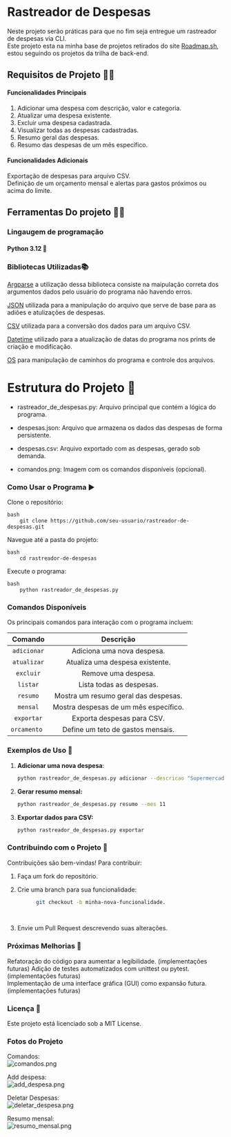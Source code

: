 # Rastreador de Despesas

Neste projeto serão práticas para que no fim seja entregue um rastreador de despesas via CLI.  
Este projeto esta na minha base de projetos retirados do site [Roadmap.sh](https://roadmap.sh/u/bruunovsanttos), estou seguindo os projetos da trilha de back-end.

## Requisitos de Projeto 📏📐
#### Funcionalidades Principais
1. Adicionar uma despesa com descrição, valor e categoria.
2. Atualizar uma despesa existente.   
3. Excluir uma despesa cadastrada.
4. Visualizar todas as despesas cadastradas.
5. Resumo geral das despesas.
6. Resumo das despesas de um mês específico.

#### Funcionalidades Adicionais
Exportação de despesas para arquivo CSV.  
Definição de um orçamento mensal e alertas para gastos próximos ou acima do limite.


## Ferramentas Do projeto 🔨🔧  
### Lingaugem de programação
#### Python 3.12  🐍
### Bibliotecas Utilizadas📚

[Argparse](https://docs.python.org/pt-br/3/library/argparse.html#module-argparse) a utilização dessa biblioteca consiste na maipulação correta dos argumentos dados pelo usuário do programa não havendo erros.  

[JSON](https://docs.python.org/pt-br/3/library/json.html) utilizada para a manipulação do arquivo que serve de base para as adiões e atulizações de despesas.  

[CSV](https://docs.python.org/pt-br/3/library/csv.html#module-csv) utilizada para a conversão dos dados para um arquivo CSV.  

[Datetime](https://docs.python.org/pt-br/3/library/datetime.html) utilizado para a atualização de datas do programa nos prints de criação e modificação.    

[OS](https://docs.python.org/pt-br/3/library/os.html#module-os) para manipulação de caminhos do programa e controle dos arquivos.    



# Estrutura do Projeto 📂  

* rastreador_de_despesas.py: Arquivo principal que contém a lógica do programa.  

* despesas.json: Arquivo que armazena os dados das despesas de forma persistente.  

* despesas.csv: Arquivo exportado com as despesas, gerado sob demanda.  

* comandos.png: Imagem com os comandos disponíveis (opcional).  



### Como Usar o Programa ▶️  

Clone o repositório:  

    bash  
        git clone https://github.com/seu-usuario/rastreador-de-despesas.git
         
Navegue até a pasta do projeto:

    bash
        cd rastreador-de-despesas


Execute o programa:    

    bash
        python rastreador_de_despesas.py  



### Comandos Disponíveis  
Os principais comandos para interação com o programa incluem:

|   Comando    |               	Descrição               |
|:------------:|:--------------------------------------:|
| `adicionar`  |      	Adiciona uma nova despesa.       |
| `atualizar`  |    	Atualiza uma despesa existente.    |
|  `excluir`   |          	Remove uma despesa.          |
|   `listar`   |       	Lista todas as despesas.        |
|   `resumo`   | 	Mostra um resumo geral das despesas.  |
|   `mensal`   | Mostra despesas de um mês específico.  |
|  `exportar`  |      	Exporta despesas para CSV.       |
| `orcamento ` |   	Define um teto de gastos mensais.   |
  
### Exemplos de Uso 📖
1. **Adicionar uma nova despesa**:
   ```bash
   python rastreador_de_despesas.py adicionar --descricao "Supermercado" --valor 150.75 --categoria "Alimentação"
   

2. **Gerar resumo mensal:**

    ```bash
    python rastreador_de_despesas.py resumo --mes 11 
 

3. **Exportar dados para CSV:**

    ```bash
    python rastreador_de_despesas.py exportar  


### Contribuindo com o Projeto 🤝  
Contribuições são bem-vindas! Para contribuir:

1. Faça um fork do repositório.  



2. Crie uma branch para sua funcionalidade:

   ```bash
         git checkout -b minha-nova-funcionalidade.
         
 
3. Envie um Pull Request descrevendo suas alterações. 


### Próximas Melhorias 🌟
Refatoração do código para aumentar a legibilidade. (implementações futuras) 
Adição de testes automatizados com unittest ou pytest. (implementações futuras)  
Implementação de uma interface gráfica (GUI) como expansão futura. (implementações futuras)  


### Licença 📜
Este projeto está licenciado sob a MIT License.


### Fotos do Projeto

Comandos:  
![comandos.png](imagens%2Fcomandos.png)


Add despesa:  
![add_despesa.png](imagens%2Fadd_despesa.png)
  
Deletar Despesas:  
![deletar_despesa.png](imagens%2Fdeletar_despesa.png)  

Resumo mensal:  
![resumo_mensal.png](imagens%2Fresumo_mensal.png)